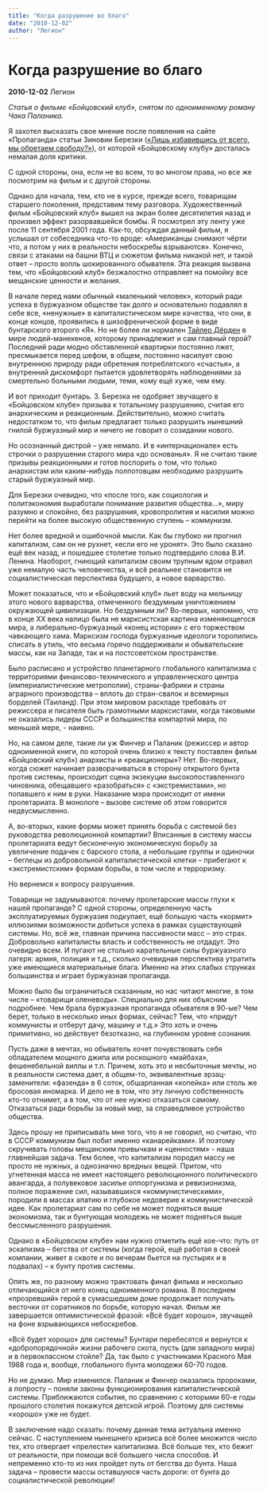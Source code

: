 ```yaml
---
title: "Когда разрушение во благо"
date: "2010-12-02"
author: "Легион"
---
```


# Когда разрушение во благо

**2010-12-02** Легион

*Статья о фильме «Бойцовский клуб», снятом по одноименному роману Чака Паланика.*

Я захотел высказать свое мнение после появления на сайте «Пропаганда» статьи Зиновии Березки ([«Лишь избавившись от всего, мы обретаем свободу?»](/article.php@id=1238.md)), от которой «Бойцовскому клубу» досталась немалая доля критики.

С одной стороны, она, если не во всем, то во многом права, но все же посмотрим на фильм и с другой стороны.

Однако для начала, тем, кто не в курсе, прежде всего, товарищам старшего поколения, представим тему разговора. Художественный фильм «Бойцовский клуб» вышел на экран более десятилетия назад и произвел эффект разорвавшейся бомбы. Я посмотрел эту ленту уже после 11 сентября 2001 года. Как-то, обсуждая данный фильм, я услышал от собеседника что-то вроде: «Американцы снимают чёрти что, а потом у них в реальности небоскребы взрываются». Конечно, связи с атаками на башни ВТЦ и сюжетом фильма никакой нет, и такой ответ – просто вопль шокированного обывателя. Эта реакция вызвана тем, что «Бойцовский клуб» безжалостно отправляет на помойку все мещанские ценности и желания.

В начале перед нами обычный «маленький человек», который ради успеха в буржуазном обществе так долго и основательно подавлял в себе все, «ненужные» в капиталистическом мире качества, что они, в конце концов, проявились в шизофренической форме в виде бунтарского второго «Я». Но не более ли нормален [Тайлер Дёрден](http://ru.wikipedia.org/wiki/%D0%A2%D0%B0%D0%B9%D0%BB%D0%B5%D1%80_%D0%94%D1%91%D1%80%D0%B4%D0%B5%D0%BD) в мире людей-манекенов, которому принадлежит и сам главный герой? Последний ради модно обставленной квартирки постоянно лжет, пресмыкается перед шефом, в общем, постоянно насилует свою внутреннюю природу ради обретения потреблятского «счастья», а внутренний дискомфорт пытается удовлетворять наблюдениями за смертельно больными людьми, теми, кому ещё хуже, чем ему.

И вот приходит бунтарь. З. Березка не одобряет звучащего в «Бойцовском клубе» призыва к тотальному разрушению, считая его анархическим и реакционным. Действительно, можно считать недостатком то, что фильм предлагает только разрушить нынешний гнилой буржуазный мир и ничего не говорит о созидании нового.

Но осознанный дистрой – уже немало. И в «интернационале» есть строчки о разрушении старого мира «до основанья». Я не считаю такие призывы реакционными и готов поспорить о том, что только анархистам или каким-нибудь полпотовцам необходимо разрушить старый буржуазный мир.

Для Березки очевидно, что «после того, как социология и политэкономия выработали понимание развития общества…», миру разумно и спокойно, без разрушения, кровопролития и насилия можно перейти на более высокую общественную ступень – коммунизм.

Нет более вредной и ошибочной мысли. Как бы глубоко ни прогнил капитализм, сам он не рухнет, «если его не уронят». Это было сказано ещё век назад, и пошедшее столетие только подтвердило слова В.И. Ленина. Наоборот, гниющий капитализм своим трупным ядом отравил уже немалую часть человечества, и всё реальнее становится не социалистическая перспектива будущего, а новое варварство.

Может показаться, что и «Бойцовский клуб» льет воду на мельницу этого нового варварства, отмеченного бездумным уничтожением окружающей цивилизации. Но бездумным ли? Во-первых, напомню, что в конце ХХ века налицо была не марксистская картина изменяющегося мира, а либерально-буржуазный «конец истории» с его торжеством чавкающего хама. Марксизм господа буржуазные идеологи торопились списать в утиль, что весьма горячо поддерживали и обывательские массы, как на Западе, так и на постсоветском пространстве.

Было расписано и устройство планетарного глобального капитализма с территориями финансово-технического и управленческого центра (империалистические метрополии), страны-фабрики и страны аграрного производства – вплоть до стран-свалок и всемирных борделей (Таиланд). При этом мировом раскладе требовать от режиссера и писателя быть грамотными марксистами, когда таковыми не оказались лидеры СССР и большинства компартий мира, по меньшей мере, - наивно.

Но, на самом деле, такие ли уж Финчер и Паланик (режиссер и автор одноименной книги, по которой очень близко к тексту поставлен фильм «Бойцовский клуб») анархисты и «реакционеры»? Нет. Во-первых, когда сюжет начинает разворачиваться в сторону открытого бунта против системы, происходит сцена экзекуции высокопоставленного чиновника, обещавшего «разобраться» с «экстремистами», но попавшего к ним в руки. Наказание мэра происходит от имени пролетариата. В монологе – вызове системе об этом говорится недвусмысленно.

А, во-вторых, какие формы может принять борьба с системой без руководства революционной компартии? Вписанные в систему массы пролетариата ведут бесконечную экономическую борьбу за увеличение подачек с барского стола, а небольшие группы и одиночки – беглецы из добровольной капиталистической клетки – прибегают к «экстремистским» формам борьбы, в том числе и терроризму.

Но вернемся к вопросу разрушения.

Товарищи не задумываются: почему пролетарские массы глухи к нашей пропаганде? С одной стороны, определенную часть эксплуатируемых буржуазия подкупает, ещё большую часть «кормит» иллюзиями возможности добиться успеха в рамках существующей системы. Но, всё же, главная причина пассивности масс – это страх. Добровольно капиталисты власть и собственность не отдадут. Это очевидно всем. И пугают не столько карательные силы буржуазного лагеря: армия, полиция и т.д., сколько очевидная перспектива утратить уже имеющиеся материальные блага. Именно на этих слабых струнках большинства и играет буржуазная пропаганда.

Можно было бы ограничиться сказанным, но нас читают многие, в том числе – «товарищи оленеводы». Специально для них объясним подробнее. Чем брала буржуазная пропаганда обывателя в 90-ые? Чем берет, только в несколько иных формах, сейчас? Тем, что «придут коммунисты и отберут дачу, машину и т.д.» Это хоть и очень примитивно, но действует безотказно, на глубинном уровне сознания.

Пусть даже в мечтах, но обыватель хочет почувствовать себя обладателем мощного джипа или роскошного «майбаха», фешенебельной виллы и т.п. Причем, хоть это и несбыточные мечты, но в реальности система дает, в общем-то, эквивалентные эрзац-заменители: «фазенда» в 6 соток, обшарпанная «копейка» или столь же бросовая иномарка. И дело не в том, что эту личную собственность кто-то отнимет, а в том, что от нее нужно отказаться самому. Отказаться ради борьбы за новый мир, за справедливое устройство общества.

Здесь прошу не приписывать мне того, что я не говорил, но считаю, что в СССР коммунизм был побит именно «канарейками». И поэтому скручивать головы мещанским привычкам и «ценностям» - наша главнейшая задача. Тем более, что капитализм породил массу не просто не нужных, а однозначно вредных вещей. Притом, что угнетенная масса не имеет настоящего революционного политического авангарда, а полувековое засилье оппортунизма и ревизионизма, полное поражение сил, называвшихся «коммунистическими», породили в массах апатию и глубокое недоверие к коммунистической идее. Как пролетариат сам по себе не может подняться выше экономизма, так и бунтующая молодежь не может подняться выше бессмысленного разрушения.

Однако в «Бойцовском клубе» нам нужно отметить ещё кое-что: путь от эскапизма – бегства от системы (когда герой, ещё работая в своей компании, живет в сквоте и по вечерам бьется на пустырях и в подвалах) – к бунту против системы.

Опять же, по разному можно трактовать финал фильма и несколько отличающийся от него конец одноименного романа. В последнем «прозревший» герой в сумасшедшем доме продолжает получать весточки от соратников по борьбе, которую начал. Фильм же завершается оптимистической фразой: «Всё будет хорошо», звучащей на фоне взрывающихся небоскребов.

«Всё будет хорошо» для системы? Бунтари перебесятся и вернутся к «добропорядочной» жизни рабочего скота, пусть (для западного мира) и в первоклассном стойле? Да, так было с участниками Красного Мая 1968 года и, вообще, глобального бунта молодежи 60-70 годов.

Но не думаю. Мир изменился. Паланик и Финчер оказались пророками, а попросту – поняли законы функционирования капиталистической системы. Приближаются события, по сравнению с которыми 60-е годы прошлого столетия покажутся детской игрой. Поэтому для системы «хорошо» уже не будет.

В заключение надо сказать: почему данная тема актуальна именно сейчас. С наступлением нынешнего кризиса всё более множится число тех, кто отвергает «прелести» капитализма. Всё больше тех, кто бежит от реальности, при помощи всё большего числа способов. И непременно кто-то из них пройдет путь от бегства до бунта. Наша задача – провести массы оставшуюся часть дороги: от бунта до социалистической революции!